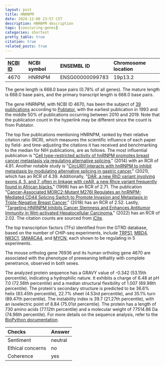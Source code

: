 ```yaml
---
layout: post
title: HNRNPM
date: 2024-12-08 23:57 CST
description: HNRNPM description
tags: [cooccuring-genes]
categories: shortest
pretty_table: true
citation: true
related_posts: true
---
```




| [NCBI ID](https://www.ncbi.nlm.nih.gov/gene/4670) | NCBI symbol | ENSEMBL ID | Chromosome location |
| :-------- | :------- | :-------- | :------- |
| 4670  | HNRNPM | ENSG00000099783 | 19p13.2 |



The gene length is 668.0 base pairs (0.78% of all genes). The mature length is 668.0 base pairs, and the primary transcript length is 668.0 base pairs.


The gene HNRNPM, with NCBI ID 4670, has been the subject of [39 publications](https://pubmed.ncbi.nlm.nih.gov/?term=%22HNRNPM%22) according to [Pubtator](https://academic.oup.com/nar/article/47/W1/W587/5494727), with the earliest publication in 1993 and the middle 50% of publications occurring between 2010 and 2019. Note that the publication count in the hyperlink may be different since the count is from Pubtator.


The top five publications mentioning HNRNPM, ranked by their relative citation ratio (RCR), which measures the scientific influence of each paper by field- and time-adjusting the citations it has received and benchmarking to the median for NIH publications, are as follows. The most influential publication is "[Cell type-restricted activity of hnRNPM promotes breast cancer metastasis via regulating alternative splicing.](https://pubmed.ncbi.nlm.nih.gov/24840202)" (2014) with an RCR of 4.81. Another notable study is "[<i>CircURI1</i> interacts with hnRNPM to inhibit metastasis by modulating alternative splicing in gastric cancer.](https://pubmed.ncbi.nlm.nih.gov/34385309)" (2021), which has an RCR of 4.39. Additionally, "[DAR, a new RhD variant involving exons 4, 5, and 7, often in linkage with ceAR, a new Rhce variant frequently found in African blacks.](https://pubmed.ncbi.nlm.nih.gov/10590079)" (1999) has an RCR of 2.71. The publication "[Cancer-Associated MORC2-Mutant M276I Regulates an hnRNPM-Mediated CD44 Splicing Switch to Promote Invasion and Metastasis in Triple-Negative Breast Cancer.](https://pubmed.ncbi.nlm.nih.gov/30093560)" (2018) has an RCR of 2.52. Lastly, "[Targeting HNRNPM Inhibits Cancer Stemness and Enhances Antitumor Immunity in Wnt-activated Hepatocellular Carcinoma.](https://pubmed.ncbi.nlm.nih.gov/35158098)" (2022) has an RCR of 2.02. The citation counts are sourced from [iCite](https://icite.od.nih.gov).





The top transcription factors (TFs) identified from the GTRD database, based on the number of CHIP-seq experiments, include [TRPS1](https://www.ncbi.nlm.nih.gov/gene/7227), [MBD4](https://www.ncbi.nlm.nih.gov/gene/8930), [NR3C1](https://www.ncbi.nlm.nih.gov/gene/2908), [SMARCA4](https://www.ncbi.nlm.nih.gov/gene/6597), and [MYCN](https://www.ncbi.nlm.nih.gov/gene/4613), each shown to be regulating in 5 experiments.








The mouse ortholog gene 76936 and its human ortholog gene 4670 are associated with the phenotype of preweaning lethality with complete penetrance, observed in both sexes.


The analyzed protein sequence has a GRAVY value of -0.342 (53.15th percentile), indicating a hydrophilic nature. It exhibits a charge of 6.48 at pH 7.0 (72.56th percentile) and a median structural flexibility of 1.007 (69.98th percentile). The protein's secondary structure is predicted to be 36.6% helix (83.45th percentile), 22.7% sheet (4.53rd percentile), and 35.1% turn (89.47th percentile). The instability index is 39.7 (21.27th percentile), with an isoelectric point of 8.84 (75.01st percentile). The protein has a length of 730 amino acids (77.12th percentile) and a molecular weight of 77514.86 Da (74.96th percentile). For more details on the sequence analysis, refer to the [BioPython documentation](https://biopython.org/docs/1.75/api/Bio.SeqUtils.ProtParam.html).



| Checks    | Answer |
| :-------- | :------- |
| Sentiment  | neutral   |
| Ethical concerns | no     |
| Coherence    | yes    |